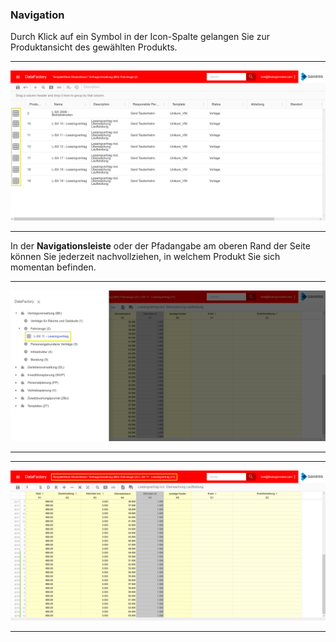 ### Navigation

Durch Klick auf ein Symbol in der Icon-Spalte gelangen Sie zur Produktansicht des gewählten Produkts.

---
![](/Pictures/Web-Client/Produkt/Navigation/navigation_1.png)

---

In der **Navigationsleiste** oder der Pfadangabe am oberen Rand der Seite können Sie jederzeit nachvollziehen, in welchem Produkt Sie sich momentan befinden.

---
![](/Pictures/Web-Client/Produkt/Navigation/navigation_2.png)

---

---
![](/Pictures/Web-Client/Produkt/Navigation/navigation_3.png)

---
